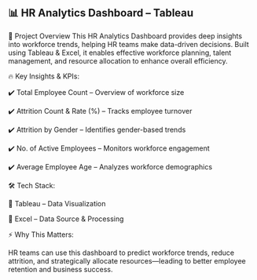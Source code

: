 ## 📊 HR Analytics Dashboard – Tableau

🚀 Project Overview
This HR Analytics Dashboard provides deep insights into workforce trends, helping HR teams make data-driven decisions. Built using Tableau & Excel, it enables effective workforce planning, talent management, and resource allocation to enhance overall efficiency.

🔥 Key Insights & KPIs:

✔️ Total Employee Count – Overview of workforce size

✔️ Attrition Count & Rate (%) – Tracks employee turnover

✔️ Attrition by Gender – Identifies gender-based trends

✔️ No. of Active Employees – Monitors workforce engagement

✔️ Average Employee Age – Analyzes workforce demographics

🛠️ Tech Stack:

🔹 Tableau – Data Visualization

🔹 Excel – Data Source & Processing

⚡ Why This Matters:

HR teams can use this dashboard to predict workforce trends, reduce attrition, and strategically allocate resources—leading to better employee retention and business success.
